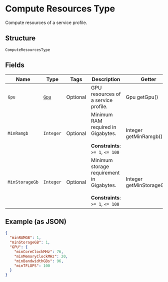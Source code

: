 
# Compute Resources Type

Compute resources of a service profile.

## Structure

`ComputeResourcesType`

## Fields

| Name | Type | Tags | Description | Getter | Setter |
|  --- | --- | --- | --- | --- | --- |
| `Gpu` | [`Gpu`](../../doc/models/gpu.md) | Optional | GPU resources of a service profile. | Gpu getGpu() | setGpu(Gpu gpu) |
| `MinRamgb` | `Integer` | Optional | Minimum RAM required in Gigabytes.<br><br>**Constraints**: `>= 1`, `<= 100` | Integer getMinRamgb() | setMinRamgb(Integer minRamgb) |
| `MinStorageGb` | `Integer` | Optional | Minimum storage requirement in Gigabytes.<br><br>**Constraints**: `>= 1`, `<= 100` | Integer getMinStorageGb() | setMinStorageGb(Integer minStorageGb) |

## Example (as JSON)

```json
{
  "minRAMGB": 1,
  "minStorageGB": 1,
  "GPU": {
    "minCoreClockMHz": 76,
    "minMemoryClockMHz": 20,
    "minBandwidthGBs": 96,
    "minTFLOPS": 100
  }
}
```


